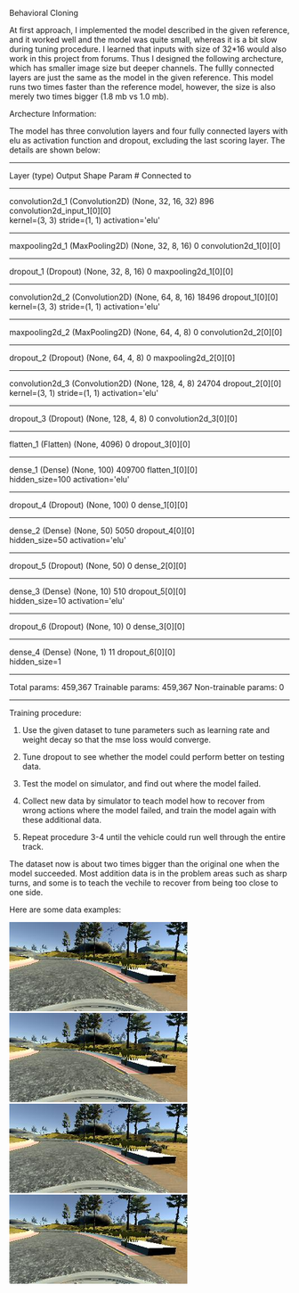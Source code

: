 Behavioral Cloning

   At first approach, I implemented the model described in the given reference, and it worked well and the model was quite small, whereas it is a bit slow during tuning procedure. 
   I learned that inputs with size of 32*16 would also work in this project from forums. Thus I designed the following archecture, which has smaller image size but deeper channels. The fullly connected layers are just the same as the model in the given reference. This model runs two times faster than the reference model, however, the size is also merely two times bigger (1.8 mb vs 1.0 mb).
   
Archecture Information:

The model has three convolution layers and four fully connected layers with elu as activation function and dropout, excluding the last scoring layer. The details are shown below:
____________________________________________________________________________________________________
Layer (type)                     Output Shape          Param #     Connected to                     
____________________________________________________________________________________________________
convolution2d_1 (Convolution2D)  (None, 32, 16, 32)    896         convolution2d_input_1[0][0]      
kernel=(3, 3) stride=(1, 1) activation='elu'
____________________________________________________________________________________________________
maxpooling2d_1 (MaxPooling2D)    (None, 32, 8, 16)     0           convolution2d_1[0][0]            
____________________________________________________________________________________________________
dropout_1 (Dropout)              (None, 32, 8, 16)     0           maxpooling2d_1[0][0]             
____________________________________________________________________________________________________
convolution2d_2 (Convolution2D)  (None, 64, 8, 16)     18496       dropout_1[0][0]                  
kernel=(3, 3) stride=(1, 1) activation='elu'
____________________________________________________________________________________________________
maxpooling2d_2 (MaxPooling2D)    (None, 64, 4, 8)      0           convolution2d_2[0][0]            
____________________________________________________________________________________________________
dropout_2 (Dropout)              (None, 64, 4, 8)      0           maxpooling2d_2[0][0]             
____________________________________________________________________________________________________
convolution2d_3 (Convolution2D)  (None, 128, 4, 8)     24704       dropout_2[0][0]                  
kernel=(3, 1) stride=(1, 1) activation='elu'
____________________________________________________________________________________________________
dropout_3 (Dropout)              (None, 128, 4, 8)     0           convolution2d_3[0][0]            
____________________________________________________________________________________________________
flatten_1 (Flatten)              (None, 4096)          0           dropout_3[0][0]                  
____________________________________________________________________________________________________
dense_1 (Dense)                  (None, 100)           409700      flatten_1[0][0]                  
hidden_size=100 activation='elu'
____________________________________________________________________________________________________
dropout_4 (Dropout)              (None, 100)           0           dense_1[0][0]                    
____________________________________________________________________________________________________
dense_2 (Dense)                  (None, 50)            5050        dropout_4[0][0]     
hidden_size=50 activation='elu'             
____________________________________________________________________________________________________
dropout_5 (Dropout)              (None, 50)            0           dense_2[0][0]                    
____________________________________________________________________________________________________
dense_3 (Dense)                  (None, 10)            510         dropout_5[0][0]      
hidden_size=10 activation='elu'             
____________________________________________________________________________________________________
dropout_6 (Dropout)              (None, 10)            0           dense_3[0][0]                    
____________________________________________________________________________________________________
dense_4 (Dense)                  (None, 1)             11          dropout_6[0][0]    
hidden_size=1              
____________________________________________________________________________________________________
Total params: 459,367
Trainable params: 459,367
Non-trainable params: 0
____________________________________________________________________________________________________

Training procedure:

1. Use the given dataset to tune parameters such as learning rate and weight decay so that the mse loss would converge.

2. Tune dropout to see whether the model could perform better on testing data.

3. Test the model on simulator, and find out where the model failed.

4. Collect new data by simulator to teach model how to recover from wrong actions where the model failed, and train the model again with these additional data.

5. Repeat procedure 3-4 until the vehicle could run well through the entire track. 

The dataset now is about two times bigger than the original one when the model succeeded. Most addition data is in the problem areas such as sharp turns, and some is to teach the vechile to recover from being too close to one side. 

Here are some data examples:

![image](https://github.com/seanxu1015/SDC_P3_behavioral_cloning/blob/master/images/center_2017_01_05_18_08_56_408.jpg)![image](https://github.com/seanxu1015/SDC_P3_behavioral_cloning/blob/master/images/center_2017_01_05_18_08_56_408.jpg)
![image](https://github.com/seanxu1015/SDC_P3_behavioral_cloning/blob/master/images/center_2017_01_05_18_08_56_408.jpg)![image](https://github.com/seanxu1015/SDC_P3_behavioral_cloning/blob/master/images/center_2017_01_05_18_08_56_408.jpg)

